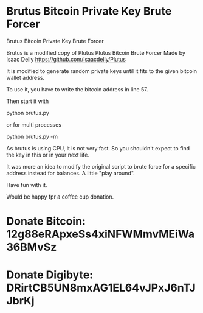 # Brutus Bitcoin Private Key Brute Forcer
Brutus Bitcoin Private Key Brute Forcer

Brutus is a modified copy of Plutus 
Plutus Bitcoin Brute Forcer
Made by Isaac Delly
https://github.com/Isaacdelly/Plutus

It is modified to generate random private keys until it fits to the given bitcoin wallet address.

To use it, you have to write the bitcoin address in line 57.

Then start it with

python brutus.py

or for multi processes

python brutus.py -m

As brutus is using CPU, it is not very fast.
So you shouldn't expect to find the key in this or in your next life.

It was more an idea to modify the original script to brute force for a specific address instead for balances.
A little "play around".

Have fun with it.

Would be happy fpr a coffee cup donation.
# Donate Bitcoin: 12g88eRApxeSs4xiNFWMmvMEiWa36BMvSz
# Donate Digibyte: DRirtCB5UN8mxAG1EL64vJPxJ6nTJJbrKj
